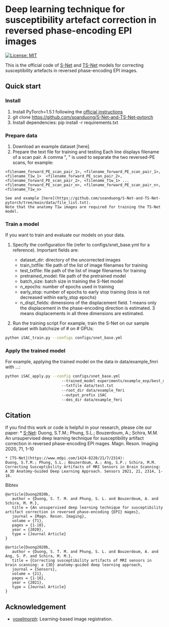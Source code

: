# Deep learning technique for susceptibility artefact correction in reversed phase-encoding EPI images
[![License: MIT](https://img.shields.io/badge/License-MIT-green.svg)](https://opensource.org/licenses/MIT)

This is the official code of [S-Net](https://www.sciencedirect.com/science/article/abs/pii/S0730725X19307325?via%3Dihub) and [TS-Net](https://www.mdpi.com/1424-8220/21/7/2314) models for correcting susceptibility artefacts in reversed phase-encoding EPI images.


## Quick start
### Install
1. Install PyTorch=1.5.1 following the [official instructions](https://pytorch.org/)
2. git clone https://github.com/soanduong/S-Net-and-TS-Net-pytorch
3. Install dependencies: pip install -r requirements.txt

### Prepare data
1. Download an example dataset [here].
2. Prepare the text file for training and testing
   Each line displays filename of a scan pair. A comma ", " is used to separate the two reversed-PE scans, for example:
   
`
    <filename_forward_PE_scan_pair_1>, <filename_forward_PE_scan_pair_1>, <filename_T1w_1> 
    <filename_forward_PE_scan_pair_2>, <filename_forward_PE_scan_pair_2>, <filename_T1w_1>
    ...
    <filename_forward_PE_scan_pair_n>, <filename_forward_PE_scan_pair_n>, <filename_T1w_n>
`

    See and example [here](https://github.com/soanduong/S-Net-and-TS-Net-pytorch/tree/main/data/file_list.txt).
    Note that the anatomy T1w images are required for training the TS-Net model.

### Train a model
If you want to train and evaluate our models on your data.
1. Specify the configuration file (refer to configs/snet_base.yml for a reference). Important fields are:
    - dataset_dir: directory of the uncorrected images
    - train_txtfile: file path of the list of image filenames for training
    - test_txtfile: file path of the list of image filenames for training
    - pretrained_model: file path of the pretrained model
    - batch_size: batch size in training the S-Net model
    - n_epochs: number of epochs used in training
    - early_stop: number of epochs to early stop training
                  (loss is not decreased within early_stop epochs)
    - n_displ_fields: dimensions of the displacement field.
                      1 means only the displacement in the phase-encoding direction is estimated.
                      3 means displacements in all three dimensions are estimated.
   
2. Run the training script
For example, train the S-Net on our sample dataset with batchsize of # on # GPUs:
````bash
python iSAC_train.py --configs configs/snet_base.yml
````

### Apply the trained model
For example, applying the trained model on the data in data/example_fmri with ...:
````bash
python iSAC_apply.py --config configs/snet_base.yml
                         --trained_model experiments/example_exp/best_model.pth
                         --txtfile data/test.txt
                         --root_dir data/example_fmri
                         --output_prefix iSAC
                         --des_dir data/example_fmri
````

## Citation
If you find this work or code is helpful in your research, please cite our paper:
	* [S-Net](https://www.sciencedirect.com/science/article/abs/pii/S0730725X19307325?via%3Dihub):
	Duong, S.T.M.; Phung, S.L.; Bouzerdoum, A.; Schira, M.M. An unsupervised deep learning technique for susceptibility artifact correction in reversed phase-encoding EPI mages. Magn. Reson. Imaging 2020, 71, 1–10
	
	* [TS-Net](https://www.mdpi.com/1424-8220/21/7/2314):
	Duong, S.T.M.; Phung, S.L.; Bouzerdoum, A.; Ang, S.P.; Schira, M.M. Correcting Susceptibility Artifacts of MRI Sensors in Brain Scanning: A 3D Anatomy-Guided Deep Learning Approach. Sensors 2021, 21, 2314, 1-16.

Bibtex
````
@article{Duong2020b,
   author = {Duong, S. T. M. and Phung, S. L. and Bouzerdoum, A. and Schira, M. M.},
   title = {An unsupervised deep learning technique for susceptibility artifact correction in reversed phase-encoding {EPI} mages},
   journal = {Magn. Reson. Imaging},
   volume = {71},
   pages = {1-10},
   year = {2020},
   type = {Journal Article}
}

@article{Duong2020b,
   author = {Duong, S. T. M. and Phung, S. L. and Bouzerdoum, A. and Ang, S. P. and Schira, M. M.},
   title = {Correcting susceptibility artifacts of MRI sensors in brain scanning: a {3D} anatomy-guided deep learning approach,
   journal = {Sensors},
   volume = {21},
   pages = {1-16},
   year = {2021},
   type = {Journal Article}
}
````

## Acknowledgement
* [voxelmorph](https://github.com/voxelmorph/voxelmorph): Learning-based image registration.
